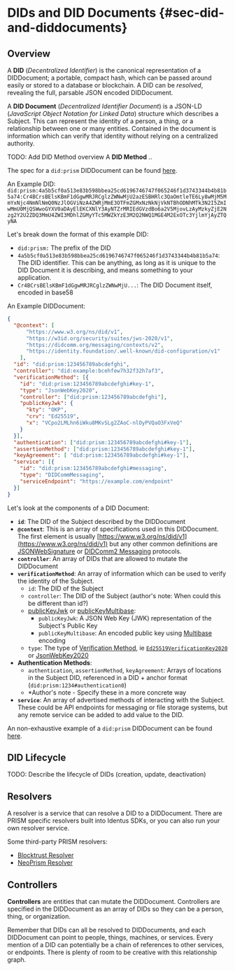 # DIDs and DID Documents {#sec-did-and-diddocuments}

## Overview

A **DID** (*Decentralized Identifier*) is the canonical representation of a DIDDocument; a portable, compact hash, which can be passed around easily or stored to a database or blockchain. A DID can be *resolved*, revealing the full, parsable JSON encoded DIDDocument.

A **DID Document** (*Decentralized Identifier Document*) is a JSON-LD (*JavaScript Object Notation for Linked Data*) structure which describes a Subject. This can represent the identity of a person, a thing, or a relationship between one or many entities. Contained in the document is information which can verify that identity without relying on a centralized authority.

TODO: Add DID Method overview
A **DID Method** ..


The spec for a `did:prism` DIDDocument can be found [here](https://github.com/input-output-hk/prism-did-method-spec/blob/main/w3c-spec/PRISM-method.md#did-documents).

An Example DID:
`
did:prism:4a5b5cf0a513e83b598bbea25cd6196746747f065246f1d3743344b4b81b5a74:Cr4BCrsBElsKBmF1dGgwMRJRCglzZWNwMjU2azESBHRlc3QaOmtleTE6Ly8wMjM5MmYxNjc4NmNlNmQ0NzJlOGViNzA4ZWRjMmE3OTFmZGMxNzNkNjVkNTBhODNhMTk3N2I5ZmIwMmU0MjQSWwoGYXV0aDAyElEKCXNlY3AyNTZrMRIEdGVzdBo6a2V5MjovLzAyMzkyZjE2Nzg2Y2U2ZDQ3MmU4ZWI3MDhlZGMyYTc5MWZkYzE3M2Q2NWQ1MGE4M2ExOTc3YjlmYjAyZTQyNA
`

Let's break down the format of this example DID:

- `did:prism:` The prefix of the DID
- `4a5b5cf0a513e83b598bbea25cd6196746747f065246f1d3743344b4b81b5a74`: The DID identifier.  This can be anything, as long as it is unique to the DID Document it is describing, and means something to your application.
- `Cr4BCrsBElsKBmF1dGgwMRJRCglzZWNwMjU...`: The DID Document itself, encoded in base58

An Example DIDDocument:

```json
{
  "@context": [
      "https://www.w3.org/ns/did/v1",
      "https://w3id.org/security/suites/jws-2020/v1",
      "https://didcomm.org/messaging/contexts/v2",
      "https://identity.foundation/.well-known/did-configuration/v1"
    ],
  "id": "did:prism:123456789abcdefghi",
  "controller": "did:example:bcehfew7h32f32h7af3",
  "verificationMethod": [{
    "id": "did:prism:123456789abcdefghi#key-1",
    "type": "JsonWebKey2020",
    "controller": ["did:prism:123456789abcdefghi"],
    "publicKeyJwk": {
      "kty": "OKP",
      "crv": "Ed25519",
      "x": "VCpo2LMLhn6iWku8MKvSLg2ZAoC-nlOyPVQaO3FxVeQ"
    }
  }],
  "authentication": ["did:prism:123456789abcdefghi#key-1"],
  "assertionMethod": ["did:prism:123456789abcdefghi#key-1"],
  "keyAgreement": [ "did:prism:123456789abcdefghi#key-1"],
  "service": [{
    "id": "did:prism:123456789abcdefghi#messaging",
    "type": "DIDCommMessaging",
    "serviceEndpoint": "https://example.com/endpoint"
  }]
}
```

Let's look at the components of a DID Document:

- **`id`**: The DID of the Subject described by the DIDDocument
- **`@context`**: This is an array of specifications used in this DIDDocument.  The first element is usually [https://www.w3.org/ns/did/v1](https://www.w3.org/ns/did/v1) but any other common definitions are [JSONWebSignature](https://w3id.org/security/suites/jws-2020/v1) or [DIDComm2 Messaging](https://didcomm.org/messaging/contexts/v2) protocols.
- **`controller`**: An array of DIDs that are allowed to mutate the DIDDocument
- **`verificationMethod`**: An array of information which can be used to verify the identity of the Subject.
    - `id`: The DID of the Subject
    - `controller`: The DID of the Subject (author's note: When could this be different than id?)
    - [publicKeyJwk](https://www.w3.org/TR/did-core/#dfn-publickeyjwk) or [publicKeyMultibase](https://www.w3.org/TR/did-core/#dfn-publickeymultibase): 
        - `publicKeyJwk`: A JSON Web Key (JWK) representation of the Subject's Public Key
        - `publicKeyMultibase`: An encoded public key using [Multibase](https://www.ietf.org/archive/id/draft-multiformats-multibase-08.html) encoding
    - `type`: The type of [Verification Method](https://www.w3.org/TR/did-core/#dfn-verification-method), ie [`Ed25519VerificationKey2020`](https://www.w3.org/community/reports/credentials/CG-FINAL-di-eddsa-2020-20220724/#ed25519verificationkey2020) or [JsonWebKey2020](https://www.w3.org/community/reports/credentials/CG-FINAL-lds-jws2020-20220721/#json-web-key-2020)
- **Authentication Methods**:
    -   `authentication`, `assertionMethod`, `keyAgreement`: Arrays of locations in the Subject DID, referenced in a DID + anchor format (`did:prism:1234#authentication0`)
    - *Author's note - Specify these in a more concrete way
- **`service`**: An array of advertised methods of interacting with the Subject. These could be API endpoints for messaging or file storage systems, but any remote service can be added to add value to the DID.

An non-exhaustive example of a `did:prism` DIDDocument can be found [here](https://github.com/input-output-hk/prism-did-method-spec/blob/main/w3c-spec/PRISM-method.md#example-did-document-json-ld).

## DID Lifecycle

TODO: Describe the lifecycle of DIDs (creation, update, deactivation)

## Resolvers

A resolver is a service that can resolve a DID to a DIDDocument.  There are PRISM specific resolvers built into Identus SDKs, or you can also run your own resolver service.

Some third-party PRISM resolvers:

- [Blocktrust Resolver](https://analytics.blocktrust.dev/resolve)
- [NeoPrism Resolver](https://neoprism.patlo.dev/resolver)

## Controllers

**Controllers** are entities that can mutate the DIDDocument. Controllers are specified in the DIDDocument as an array of DIDs so they can be a person, thing, or organization.

Remember that DIDs can all be resolved to DIDDocuments, and each DIDDocument can point to people, things, machines, or services. Every mention of a DID can potentially be a chain of references to other services, or endpoints.  There is plenty of room to be creative with this relationship graph.